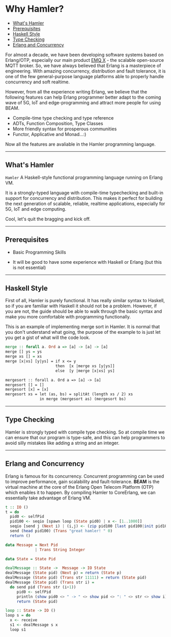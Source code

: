 # Why Hamler?

- [What's Hamler](#whats-hamler)
- [Prerequisites](#prerequisites)
- [Haskell Style](#haskell-style)
- [Type Checking](#type-checking)
- [Erlang and Concurrency](#erlang-and-concurrency)

For almost a decade, we have been developing software systems based on Erlang/OTP, especially our main product [EMQ X](https://github.com/emqx/emqx) - the scalable open-source MQTT broker. So, we have always believed that Erlang is a masterpiece of engineering. With amazing concurrency, distribution and fault tolerance, it is one of the few general-purpose language platforms able to properly handle concurrency and soft realtime.

However, from all the experience writing Erlang, we believe that the following features can help Erlang programmer better adapt to the coming wave of 5G, IoT and edge-programming and attract more people for using BEAM.

- Compile-time type checking and type reference
- ADTs, Function Composition, Type Classes
- More friendly syntax for prosperous communities
- Functor, Applicative and Monad...:)

Now all the features are avaliable in the Hamler programming language.

---

## What's Hamler

`Hamler`  A Haskell-style functional programming language running on Erlang VM.

It is a strongly-typed language with compile-time typechecking and built-in support for concurrency and distribution. This makes it perfect for building the next generation of scalable, reliable, realtime applications, especially for 5G, IoT and edge computing.

Cool, let's quit the bragging and kick off.



---

## Prerequisites

- Basic Programming Skills

- It will be good to have some experience with Haskell or Erlang (but this is not essential)



---

## Haskell Style

First of all, Hamler is purely functional. It has really similar syntax to Haskell, so if you are familiar with Haskell it should not be a problem. However, if you are not, the guide should be able to walk through the basic syntax and make you more comfortable with programming functionally.

This is an example of implementing merge sort in Hamler. It is normal that you don't understand what going, the purpose of the example to is just let you get a gist of what will the code look.

```haskell
merge :: forall a. Ord a => [a] -> [a] -> [a]
merge [] ys = ys
merge xs [] = xs
merge [x|xs] [y|ys] = if x <= y
                      then  [x |merge xs [y|ys]]
                      else  [y |merge [x|xs] ys]

mergesort :: forall a. Ord a => [a] -> [a]
mergesort [] = []
mergesort [x] = [x]
mergesort xs = let (as, bs) = splitAt (length xs / 2) xs
               in merge (mergesort as) (mergesort bs)
```



---

## Type Checking

Hamler is strongly typed with compile type checking. So at compile time we can ensure that our program is type-safe, and this can help programmers to avoid silly mistakes like adding a string and an integer.



---

## Erlang and Concurrency

Erlang is famous for its concurrency. Concurrent programming can be used to improve performance, gain scalability and fault-tolerance. **BEAM** is the virtual machine at the core of the Erlang Open Telecom Platform (OTP) which enables it to happen. By compiling Hamler to CoreErlang, we can essentially take advantage of Erlang VM.

```haskell
t :: IO ()
t = do
  pid0 <- selfPid
  pid100 <- seqio [spawn loop (State pid0) | x <- [1..1000]]
  seqio [send j (Next i) | (i,j) <- (zip pid100 [last pid100|init pid100]) ]
  send (head pid100) (Trans "great hamler! " 0)
  return ()

data Message = Next Pid
             | Trans String Integer

data State = State Pid

dealMessage :: State ->  Message -> IO State
dealMessage (State pid) (Next p) = return (State p)
dealMessage (State pid) (Trans str 11111) = return (State pid)
dealMessage (State pid) (Trans str i) =
  do send pid (Trans str (i+1))
     pid0 <- selfPid
     println (show pid0 <> " -> " <> show pid <> ": " <> str <> show i)
     return (State pid)

loop :: State -> IO ()
loop s = do
  x <- receive
  s1 <- dealMessage s x
  loop s1

```

